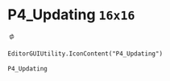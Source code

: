 # P4_Updating `16x16`
<img src="/img/P4_Updating.png" width=16 height=16>

``` CSharp
EditorGUIUtility.IconContent("P4_Updating")
```
```
P4_Updating
```
